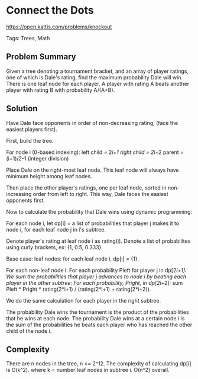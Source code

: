 # Connect the Dots
https://open.kattis.com/problems/knockout

Tags: Trees, Math

## Problem Summary

Given a tree denoting a tournament bracket, and an array of player ratings, one
of which is Dale's rating, find the maximum probability Dale will win. There is
one leaf node for each player. A player with rating A beats another player with
rating B with probability A/(A+B).

## Solution

Have Dale face opponents in order of non-decreasing rating, (face the easiest
players first).

First, build the tree.

For node i (0-based indexing):
left child = 2*i+1
right child = 2*i+2
parent = (i+1)/2-1 (integer division)

Place Dale on the right-most leaf node. This leaf node will always have minimum
height among leaf nodes.

Then place the other player's ratings, one per leaf node, sorted in
non-increasing order from left to right. This way, Dale faces the easiest
opponents first.

Now to calculate the probability that Dale wins using dynamic programming:

For each node i, let dp[i] = a list of probabilities that player j makes it to
node i, for each leaf node j in i's subtree.

Denote player's rating at leaf node i as rating(i).
Denote a list of probabilites using curly brackets, ex: {1, 0.5, 0.333}.

Base case: leaf nodes: for each leaf node i, dp[i] = {1}.

For each non-leaf node i:
For each probability Pleft for player j in dp[2*i+1]:
We sum the probabilities that player j advances to node i by beating each player
in the other subtree:
For each probability, Pright, in dp[2*i+2]:
sum Pleft \* Pright \* rating(2\*i+1) / (rating(2\*i+1) + rating(2\*i+2)).

We do the same calculation for each player in the right subtree.

The probability Dale wins the tournament is the product of the probabilities
that he wins at each node. The probability Dale wins at a certain node i is the
sum of the probabilities he beats each player who has reached the other child of
the node i.

## Complexity

There are n nodes in the tree, n <= 2^12. The complexity of calculating dp[i] is
O(k^2). where k = number leaf nodes in subtree i. O(n^2) overall.
















